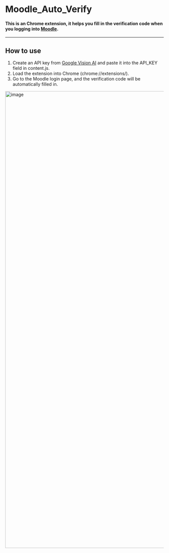 # Moodle_Auto_Verify

#### This is an Chrome extension, it helps you fill in the verification code when you logging into [Moodle](https://moodle.ncku.edu.tw/).
-------------------------------
## How to use
1. Create an API key from [Google Vision AI](https://cloud.google.com/vision) and paste it into the API_KEY field in content.js.
2. Load the extension into Chrome (chrome://extensions/).
3. Go to the Moodle login page, and the verification code will be automatically filled in.
<img width="1454" alt="image" src="https://github.com/user-attachments/assets/53e71d61-ffe2-4e8c-bcfb-19bb7bf75ea8">
